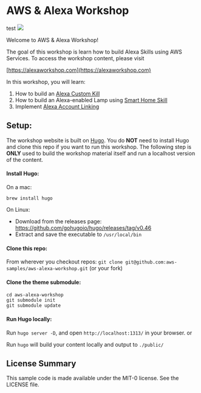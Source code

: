 # AWS & Alexa Workshop

test 
![](https://codebuild.us-west-2.amazonaws.com/badges?uuid=eyJlbmNyeXB0ZWREYXRhIjoiNTZ0eWJvSVB3blh2blVvcHRwMm00SXJkVkE5c2RHUnZRZjdDSnVBazhCSFV4WE5PZzNRbkRzcmd6VXAydDYxOWZYMXMrdWVHaEtTcEZoT2lVOEVNR0dnPSIsIml2UGFyYW1ldGVyU3BlYyI6ImRyRVRaazE1R3VwQlNpZW8iLCJtYXRlcmlhbFNldFNlcmlhbCI6MX0%3D&branch=master)

Welcome to AWS & Alexa Workshop!

The goal of this workshop is learn how to build Alexa Skills using AWS Services. To
access the workshop content, please visit 

[https://alexaworkshop.com](https://alexaworkshop.com)

In this workshop, you will learn:
1. How to build an [Alexa Custom Kill](https://developer.amazon.com/docs/custom-skills/understanding-custom-skills.html) 
2. How to build an Alexa-enabled Lamp using [Smart Home Skill](https://developer.amazon.com/docs/smarthome/understand-the-smart-home-skill-api.html)
3. Implement [Alexa Account Linking](https://developer.amazon.com/docs/account-linking/understand-account-linking.html)

## Setup:

The workshop website is built on [Hugo](https://gohugo.io/). You do **NOT** need to 
install Hugo and clone this repo if you want to run this workshop. The following step 
is **ONLY** used to build the workshop material itself and run a localhost version of the content. 

#### Install Hugo:
On a mac:

`brew install hugo`

On Linux:
  - Download from the releases page: https://github.com/gohugoio/hugo/releases/tag/v0.46
  - Extract and save the executable to `/usr/local/bin`

#### Clone this repo:
From wherever you checkout repos:
`git clone git@github.com:aws-samples/aws-alexa-workshop.git` (or your fork)

#### Clone the theme submodule:

```shell script
cd aws-alexa-workshop
git submodule init
git submodule update
```

#### Run Hugo locally:
Run `hugo server -D`, and open `http://localhost:1313/` in your browser.
or

Run `hugo` will build your content locally and output to `./public/`

## License Summary

This sample code is made available under the MIT-0 license. See the LICENSE file.
